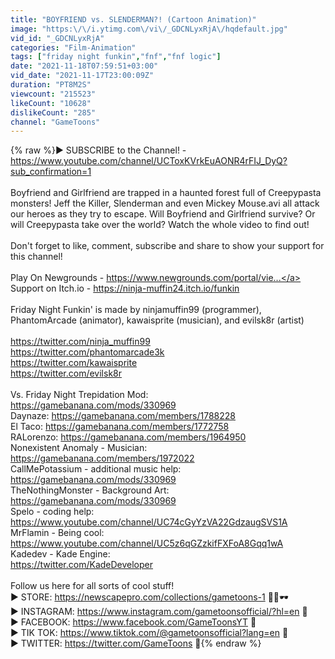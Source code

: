 ```yaml
---
title: "BOYFRIEND vs. SLENDERMAN?! (Cartoon Animation)"
image: "https:\/\/i.ytimg.com\/vi\/_GDCNLyxRjA\/hqdefault.jpg"
vid_id: "_GDCNLyxRjA"
categories: "Film-Animation"
tags: ["friday night funkin","fnf","fnf logic"]
date: "2021-11-18T07:59:51+03:00"
vid_date: "2021-11-17T23:00:09Z"
duration: "PT8M2S"
viewcount: "215523"
likeCount: "10628"
dislikeCount: "285"
channel: "GameToons"
---
```

{% raw %}► SUBSCRIBE to the Channel! -<br /><a rel="nofollow" target="blank" href="https://www.youtube.com/channel/UCToxKVrkEuAONR4rFIJ_DyQ?sub_confirmation=1">https://www.youtube.com/channel/UCToxKVrkEuAONR4rFIJ_DyQ?sub_confirmation=1</a><br /><br />Boyfriend and Girlfriend are trapped in a haunted forest full of Creepypasta monsters! Jeff the Killer, Slenderman and even Mickey Mouse.avi all attack our heroes as they try to escape. Will Boyfriend and Girlfriend survive? Or will Creepypasta take over the world? Watch the whole video to find out!<br /><br />Don't forget to like, comment, subscribe and share to show your support for this channel!<br /><br />Play On Newgrounds - <a rel="nofollow" target="blank" href="https://www.newgrounds.com/portal/vie...">https://www.newgrounds.com/portal/vie...</a><br />Support on Itch.io - <a rel="nofollow" target="blank" href="https://ninja-muffin24.itch.io/funkin">https://ninja-muffin24.itch.io/funkin</a><br /><br />Friday Night Funkin' is made by ninjamuffin99 (programmer), PhantomArcade (animator), kawaisprite (musician), and evilsk8r (artist)<br /><br /><a rel="nofollow" target="blank" href="https://twitter.com/ninja_muffin99">https://twitter.com/ninja_muffin99</a><br /><a rel="nofollow" target="blank" href="https://twitter.com/phantomarcade3k">https://twitter.com/phantomarcade3k</a><br /><a rel="nofollow" target="blank" href="https://twitter.com/kawaisprite">https://twitter.com/kawaisprite</a><br /><a rel="nofollow" target="blank" href="https://twitter.com/evilsk8r">https://twitter.com/evilsk8r</a><br /> <br />Vs. Friday Night Trepidation Mod: <br /><a rel="nofollow" target="blank" href="https://gamebanana.com/mods/330969">https://gamebanana.com/mods/330969</a><br />Daynaze: <a rel="nofollow" target="blank" href="https://gamebanana.com/members/1788228">https://gamebanana.com/members/1788228</a><br />El Taco: <a rel="nofollow" target="blank" href="https://gamebanana.com/members/1772758">https://gamebanana.com/members/1772758</a><br />RALorenzo: <a rel="nofollow" target="blank" href="https://gamebanana.com/members/1964950">https://gamebanana.com/members/1964950</a><br />Nonexistent Anomaly - Musician:<br /><a rel="nofollow" target="blank" href="https://gamebanana.com/members/1972022">https://gamebanana.com/members/1972022</a><br />CallMePotassium - additional music help:<br /><a rel="nofollow" target="blank" href="https://gamebanana.com/mods/330969">https://gamebanana.com/mods/330969</a><br />TheNothingMonster - Background Art:<br /><a rel="nofollow" target="blank" href="https://gamebanana.com/mods/330969">https://gamebanana.com/mods/330969</a><br />Spelo - coding help:<br /><a rel="nofollow" target="blank" href="https://www.youtube.com/channel/UC74cGyYzVA22GdzaugSVS1A">https://www.youtube.com/channel/UC74cGyYzVA22GdzaugSVS1A</a><br />MrFlamin - Being cool:<br /><a rel="nofollow" target="blank" href="https://www.youtube.com/channel/UC5z6qGZzkifFXFoA8Gqq1wA">https://www.youtube.com/channel/UC5z6qGZzkifFXFoA8Gqq1wA</a><br />Kadedev - Kade Engine:<br /><a rel="nofollow" target="blank" href="https://twitter.com/KadeDeveloper">https://twitter.com/KadeDeveloper</a><br /><br />Follow us here for all sorts of cool stuff!<br />► STORE: <a rel="nofollow" target="blank" href="https://newscapepro.com/collections/gametoons-1">https://newscapepro.com/collections/gametoons-1</a>  👕👚🕶<br />► INSTAGRAM: <a rel="nofollow" target="blank" href="https://www.instagram.com/gametoonsofficial/?hl=en">https://www.instagram.com/gametoonsofficial/?hl=en</a> 📸<br />► FACEBOOK: <a rel="nofollow" target="blank" href="https://www.facebook.com/GameToonsYT">https://www.facebook.com/GameToonsYT</a> 📘<br />► TIK TOK: <a rel="nofollow" target="blank" href="https://www.tiktok.com/@gametoonsofficial?lang=en">https://www.tiktok.com/@gametoonsofficial?lang=en</a> 🎵<br />► TWITTER: <a rel="nofollow" target="blank" href="https://twitter.com/GameToons">https://twitter.com/GameToons</a> 🐤{% endraw %}

